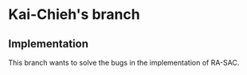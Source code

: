 # Kai-Chieh's branch

## Implementation
This branch wants to solve the bugs in the implementation of RA-SAC.
